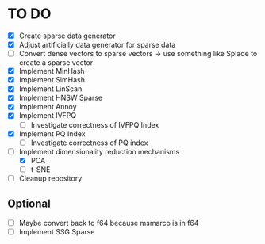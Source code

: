 # TO DO

- [x] Create sparse data generator
- [x] Adjust artificially data generator for sparse data
- [ ] Convert dense vectors to sparse vectors -> use something like Splade to create a sparse vector
- [x] Implement MinHash
- [x] Implement SimHash
- [x] Implement LinScan
- [x] Implement HNSW Sparse
- [x] Implement Annoy
- [x] Implement IVFPQ
  - [ ] Investigate correctness of IVFPQ Index
- [x] Implement PQ Index
  - [ ] Investigate correctness of PQ index
- [ ] Implement dimensionality reduction mechanisms
  - [x] PCA
  - [ ] t-SNE
- [ ] Cleanup repository

## Optional

- [ ] Maybe convert back to f64 because msmarco is in f64
- [ ] Implement SSG Sparse
